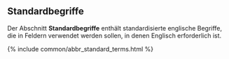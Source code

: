 ## Standardbegriffe

Der Abschnitt **Standardbegriffe** enthält standardisierte englische Begriffe, die in Feldern verwendet werden sollen, in denen Englisch erforderlich ist.

{% include common/abbr_standard_terms.html %}